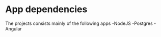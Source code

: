# App dependencies


The projects consists mainly of the following apps
 -NodeJS
 -Postgres
 -Angular